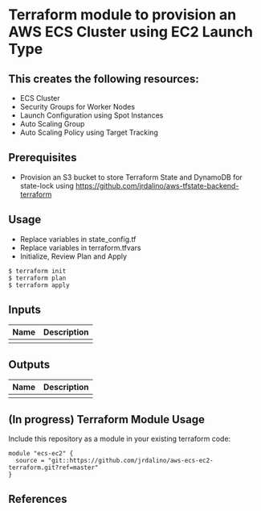 # Terraform module to provision an AWS ECS Cluster using EC2 Launch Type

## This creates the following resources:
- ECS Cluster
- Security Groups for Worker Nodes
- Launch Configuration using Spot Instances
- Auto Scaling Group
- Auto Scaling Policy using Target Tracking

## Prerequisites
- Provision an S3 bucket to store Terraform State and DynamoDB for state-lock using https://github.com/jrdalino/aws-tfstate-backend-terraform

## Usage
- Replace variables in state_config.tf
- Replace variables in terraform.tfvars
- Initialize, Review Plan and Apply
```
$ terraform init
$ terraform plan
$ terraform apply
```

## Inputs
| Name | Description |
|------|-------------|
| | |

## Outputs
| Name | Description |
|------|-------------|
| | |

## (In progress) Terraform Module Usage
Include this repository as a module in your existing terraform code:
```
module "ecs-ec2" {
  source = "git::https://github.com/jrdalino/aws-ecs-ec2-terraform.git?ref=master"
}
```

## References